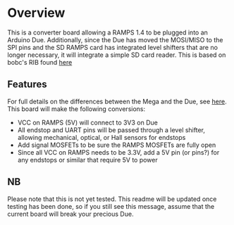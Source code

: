Overview
========
This is a converter board allowing a RAMPS 1.4 to be plugged into an Arduino Due. Additionally, since the Due has moved the MOSI/MISO to the SPI pins and the SD RAMPS card has integrated level shifters that are no longer necessary, it will integrate a simple SD card reader.
This is based on bobc's RIB found [here](https://github.com/bobc/bobc_hardware/tree/master/RAMPS-FD)

Features
--------
For full details on the differences between the Mega and the Due, see [here](http://reprap.org/wiki/RAMPS-FD).
This board will make the following conversions:
- VCC on RAMPS (5V) will connect to 3V3 on Due
- All endstop and UART pins will be passed through a level shifter, allowing mechanical, optical, or Hall sensors for endstops
- Add signal MOSFETs to be sure the RAMPS MOSFETs are fully open
- Since all VCC on RAMPS needs to be 3.3V, add a 5V pin (or pins?) for any endstops or similar that require 5V to power

NB
--
Please note that this is not yet tested. This readme will be updated once testing has been done, so if you still see this message, assume that the current board will break your precious Due.
